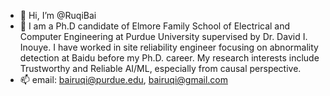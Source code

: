 - 👋 Hi, I’m @RuqiBai
- 👀 I am a Ph.D candidate of Elmore Family School of Electrical and Computer Engineering at Purdue University supervised by Dr. David I. Inouye. I have worked in site reliability engineer focusing on abnormality detection at Baidu before my Ph.D. career. My research interests include Trustworthy and Reliable AI/ML, especially from causal perspective.
- 📫 email: bairuqi@purdue.edu, bairuqi@gmail.com

<!---
RuqiBai/RuqiBai is a ✨ special ✨ repository because its `README.md` (this file) appears on your GitHub profile.
You can click the Preview link to take a look at your changes.
--->
